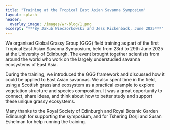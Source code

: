 ```yaml
---
title: "Training at the Tropical East Asian Savanna Symposium"
layout: splash
header:
  overlay_image: /images/wr-blog/1.png
excerpt: "***By Jakub Wieczorkowski and Jess Rickenback, June 2025***"
---
```


We organised Global Grassy Group (GGG) field training as part of the first Tropical East Asian Savanna Symposium, held from 23rd to 29th June 2025 at the University of Edinburgh. The event brought together scientists from around the world who work on the largely understudied savanna ecosystems of East Asia.

During the training, we introduced the GGG framework and discussed how it could be applied to East Asian savannas. We also spent time in the field, using a Scottish grassland ecosystem as a practical example to explore vegetation structure and species composition. It was a great opportunity to connect, share ideas, and think about how to better study and support these unique grassy ecosystems.

Many thanks to the Royal Society of Edinburgh and Royal Botanic Garden Edinburgh for supporting the symposium, and for Tshering Dorji and Susan Eshelman for help running the training. 
